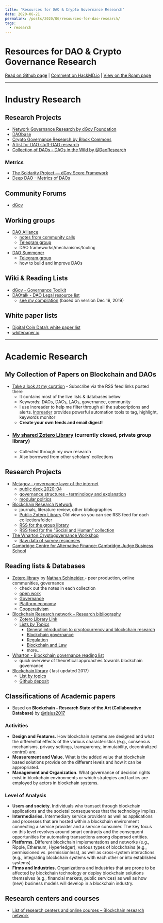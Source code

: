 ```yaml
---
title: 'Resources for DAO & Crypto Governance Research'
date: 2020-06-21
permalink: /posts/2020/06/resources-for-dao-research/
tags:
  - research
---
```

# Resources for DAO & Crypto Governance Research

[Read on Github page](https://linxule.com/posts/2020/06/resources-for-dao-research/) | [Comment on HackMD.io](https://hackmd.io/@jhWWVmuuRp2DwQqyB2DAxg/SJWZB1668) | [View on the Roam page](https://roamresearch.com/#/app/PublicContent_LinXule/page/vPEa3y5n6)

***
# Industry Research
## Research Projects
- [Network Governance Research by dGov Foundation](https://daoresearch.dgov.foundation/)
- [DAObase](https://daobase.org/)
- [Crypto Governance Research by Block Commons ](https://blockcommons.red/crypto-governance-research/overviews/)
- [A list for DAO stuff-DAO research](https://github.com/DAOresearch/awesome-daos/blob/master/README.md)
- [Collection of DAOs - DAOs in the Wild by @DaoResearch](https://www.notion.so/b78fb07170364f5b8d489e64ddac0128?v=b6b687f83e6d43c291b7863bce1bef8c)

### Metrics
- [The Soldarity Project — dGov Score Framework](https://medium.com/alternative-governance-network/evaluating-for-distributed-governance-in-internet-native-digital-organizations-23423b261238)
- [Deep DAO - Metrics of DAOs](http://deepdao.world/#/deepdao/dashboard)

## Community Forums
- [dGov](https://forum.dgov.foundation/)

## Working groups
- [DAO Alliance](https://twitter.com/alliancedao?lang=en)
	- [notes from community calls](https://hackmd.io/@burrrata/SkfSrSrh8)
	- [Telegram group](t.me/AllianceDAO)
	- DAO frameworks/mechanisms/tooling
- [DAO Summoner](https://t.me/joinchat/HcTaOxNqKK8HJS2abqYk9A)
	- [Telegram group](https://t.me/joinchat/HcTaOxNqKK8HJS2abqYk9A)
	- how to build and improve DAOs
## Wiki & Reading Lists
- [dGov - Governance Toolkit](https://forum.dgov.foundation/t/governance-toolkit/137)
- [DAOtalk - DAO Legal resource list](https://daotalk.org/t/resource-list-dao-legal/533/7)
    - [see my compilation](https://hackmd.io/@LinXule/BywFKmp6L) (based on version Dec 19, 2019)

## White paper lists
- [Digital Coin Data’s white paper list](https://www.digitalcoindata.com/bitcoin-cryptocurrency-whitepapers/)
- [whitepaper.io](https://whitepaper.io/)


***
# Academic Research
## My Collection of Papers on Blockchain and DAOs
- [Take a look at my curation](https://linxule.com/curation-dao/) - Subscribe via the RSS feed links posted there
	- It contains most of the live lists & databases below
	- Keywords: DAOs, DACs, LAOs, governance, community  
	- I use Inoreader to help me filter through all the subscriptions and alerts. [Inoreader](https://www.inoreader.com/) provides powerful automation tools to tag, highlight, keywords monitor
	- **Create your own feeds and email digest!**
- ### [My shared Zotero Library](https://www.zotero.org/groups/2515544/digital_primitives_research) (currently closed, private group library)
	- Collected through my own research
	- Also borrowed from other scholars' collections


## Research Projects
- [Metagov - governance layer of the internet](metagov.org)
	- [public deck 2020-04](http://metagov.org/wp-content/uploads/2020/04/Metagov-Full-Deck-public-2020-04-18.pdf)
	- [governance structures - terminology and explanation](metagov.org/govlist)
	- [modular politics](metagove.org/modpol)
- [Blockchain Research Network](https://www.blockchainresearchnetwork.org/research/research-landscape/)
	- journals, literature review, other bibliographies
	- [Public Zotero Library](https://www.zotero.org/groups/2216205/blockchain_research_network/library?usenewlibrary=0) Old view so you can see RSS feed for each collection/folder
	- [RSS for the group library](https://api.zotero.org/groups/2216205/items/top?start=0&limit=25&format=atom&v=1)
	- [RSS feed for the "Social and Human" collection](https://api.zotero.org/groups/2216205/collections/Q76H4XH5/items/top?start=0&limit=25&format=atom&v=1)
- [The Wharton Cryptogovernance Workshop](https://cryptogov.net)
	- [Raw data of survey responses](https://cryptogov.net/export-spreadsheet/)
- [Cambridge Centre for Alternative Finance: Cambridge Judge Business School](https://www.jbs.cam.ac.uk/faculty-research/centres/alternative-finance/)


## Reading lists & Databases
- [Zotero library](https://www.zotero.org/ntnsndr/items) by [Nathan Schineider ](https://nathanschneider.info/) - peer production, online communities, governance
	- check out the notes in each collection
	- [open work](https://nathanschneider.info/open-work/)
	- [Governance](https://www.zotero.org/ntnsndr/items/collectionKey/GVN3SBF5)
	- [Platform economy](https://www.zotero.org/ntnsndr/items/collectionKey/HCGE29ZQ)
	- [Cooperativism](https://www.zotero.org/ntnsndr/items/collectionKey/X8Q35GWD)
- [Blockchain Research network – Research bibliography](https://www.blockchainresearchnetwork.org/research/bibliography/?tag_id=DAOs)
	- [Zotero Library Link](https://www.zotero.org/groups/2216205/blockchain_research_network)
	- [Lists by Topics](https://www.blockchainresearchnetwork.org/research/research-guides/)
		- [General introduction to cryptocurrency and blockchain research](https://www.blockchainresearchnetwork.org/docs/general-introduction-to-cryptocurrency-and-blockchain-research/)
		- [Blockchain governance](https://www.blockchainresearchnetwork.org/docs/blockchain-governance/)
		- [Regulation](https://www.blockchainresearchnetwork.org/docs/regulation/)
		- [Blockchain and Law](https://www.blockchainresearchnetwork.org/docs/blockchain-and-law/)
		- more…
- [Wharton - Blockchain governance reading list](https://docs.google.com/document/d/1Vf2-DGW5ppSOOp-yLXxm6wIAMGU9FKAg3L5GFHA9iiM/edit)
    - quick overview of theoretical approaches towards blockchain governance
- [Blockchain library](https://blockchainlibrary.org/2017/10/academic-blockchain-publications/) ( last updated 2017)
	- [List by topics](https://blockchainlibrary.org/2018/06/a-curated-list-of-resources-for-cryptoeconomics-research/)
	- [Github deposit](https://github.com/jpantunes/awesome-cryptoeconomics)
## Classifications of Academic papers
- Based on __Blockchain - Research State of the Art (Collaborative Database)__ by [@risius2017](https://rdcu.be/b45Rr)


### Activities
- **Design and Features.** How blockchain systems are designed and what the differential effects of the various characteristics (e.g., consensus mechanisms, privacy settings, transparency, immutability, decentralized control) are.
- **Measurement and Value.** What is the added value that blockchain based solutions provide on the different levels and how it can be appropriated.
- **Management and Organization.** What governance of decision rights exist in blockchain environments or which strategies and tactics are employed by actors in blockchain systems.


### Level of Analysis
- **Users and society.** Individuals who transact through blockchain applications and the societal consequences that the technology implies.
- **Intermediaries.** Intermediary service providers as well as applications and processes that are hosted within a blockchain environment connecting a service provider and a service consumer. The key focus on this level revolves around smart contracts and the consequent opportunities for automating transactions among dispersed entities.
- **Platforms.** Different blockchain implementations and networks (e.g., Ripple, Ethereum, Hyperledger), various types of blockchains (e.g., permissioned vs. permissionless), as well as cross-system interactions (e.g., integrating blockchain systems with each other or into established systems).
- **Firms and Industries.** Organizations and industries that are prone to be affected by blockchain technology or deploy blockchain solutions themselves (e.g., financial markets, public services) as well as how (new) business models will develop in a blockchain industry.


## Research centers and courses
- [List of research centers and online courses – Blockchain research network](https://www.blockchainresearchnetwork.org/resources/cryptocurrency-and-blockchain-research-centers-laboratories-and-classes)
